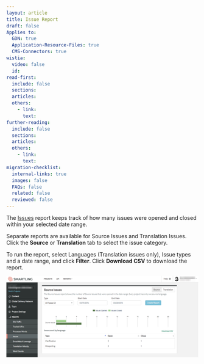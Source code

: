 ```yaml
---
layout: article
title: Issue Report
draft: false
Applies to:
  GDN: true
  Application-Resource-Files: true
  CMS-Connectors: true
wistia:
  video: false
  id:
read-first:
  include: false
  sections:
  articles:
  others:
    - link:
      text:
further-reading:
  include: false
  sections:
  articles:
  others:
    - link:
      text:
migration-checklist:
  internal-links: true
  images: false
  FAQs: false
  related: false
  reviewed: false
---
```



The [Issues](/knowledge-base/articles/issues/) report keeps track of how many issues were opened and closed within your selected date range.

Separate reports are available for Source Issues and Translation Issues. Click the&nbsp;**Source** or **Translation** tab to select the issue category.

To run the report, select Languages (Translation issues only), Issue types and a date range, and click&nbsp;**Filter**. Click **Download CSV** to download the report.

![](/uploads/versions/download-8---x----1376-582x---.png)